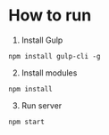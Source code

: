 
# How to run

1. Install Gulp
```
npm install gulp-cli -g
```

2. Install modules
```
npm install
```

3. Run server
```
npm start
```